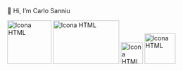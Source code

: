 👋 Hi, I’m Carlo Sanniu

<img src="https://images.vexels.com/media/users/3/166383/isolated/preview/6024bc5746d7436c727825dc4fc23c22-html-programming-language-icon-by-vexels.png" width="100px" height="100px" alt="Icona HTML">
<img src="https://miro.medium.com/max/8400/1*kUcnzFjf1UJBKHE8oj5c6g.jpeg" width="150px" height="100px" alt="Icona HTML">
<img src="https://user-images.githubusercontent.com/108648040/198289692-1215fc13-1ecb-41fc-97ed-db706d41d64c.png" width="50px" height="50px" alt="Icona HTML">
<img src="https://dwglogo.com/wp-content/uploads/2017/12/Spring_Framework_logo_01-1024x707.png" width="70px" height="70px" alt="Icona HTML">

<!---
Carlo-Sanniu/Carlo-Sanniu is a ✨ special ✨ repository because its `README.md` (this file) appears on your GitHub profile.
You can click the Preview link to take a look at your changes.
--->
